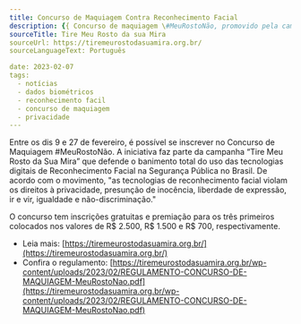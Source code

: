 ```yaml
---
title: Concurso de Maquiagem Contra Reconhecimento Facial
description: {{ Concurso de maquiagem \#MeuRostoNão, promovido pela campanha “Tire Meu Rosto da Sua Mira”, pretende mobilizar as pessoas para a questão do uso das tecnologias digitais de reconhecimento facial na Segurança Pública no Brasil. | escape }}
sourceTitle: Tire Meu Rosto da sua Mira
sourceUrl: https://tiremeurostodasuamira.org.br/
sourceLanguageText: Português

date: 2023-02-07
tags:
  - notícias
  - dados biométricos
  - reconhecimento facil
  - concurso de maquiagem
  - privacidade
---
```


Entre os dis 9 e 27 de fevereiro, é possível se inscrever no Concurso de Maquiagem #MeuRostoNão. A iniciativa faz parte da campanha “Tire Meu Rosto da Sua Mira” que defende o banimento total do uso das tecnologias digitais de Reconhecimento Facial na Segurança Pública no Brasil.
De acordo com o movimento, "as tecnologias de reconhecimento facial violam os direitos à privacidade, presunção de inocência, liberdade de expressão, ir e vir, igualdade e não-discriminação."

O concurso tem inscrições gratuitas e premiação para os três primeiros colocados nos valores de R$ 2.500, R$ 1.500 e R$ 700, respectivamente.


* Leia mais: [https://tiremeurostodasuamira.org.br/](https://tiremeurostodasuamira.org.br/)
* Confira o regulamento: [https://tiremeurostodasuamira.org.br/wp-content/uploads/2023/02/REGULAMENTO-CONCURSO-DE-MAQUIAGEM-MeuRostoNao.pdf](https://tiremeurostodasuamira.org.br/wp-content/uploads/2023/02/REGULAMENTO-CONCURSO-DE-MAQUIAGEM-MeuRostoNao.pdf)


